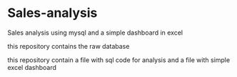 # Sales-analysis
Sales analysis using mysql and a simple dashboard in excel

this repository contains the raw database

this repository contain a file with sql code for analysis and a file with simple excel dashboard
